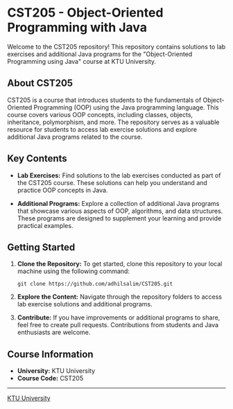 # CST205 - Object-Oriented Programming with Java

Welcome to the CST205 repository! This repository contains solutions to lab exercises and additional Java programs for the "Object-Oriented Programming using Java" course at KTU University.

## About CST205

CST205 is a course that introduces students to the fundamentals of Object-Oriented Programming (OOP) using the Java programming language. This course covers various OOP concepts, including classes, objects, inheritance, polymorphism, and more. The repository serves as a valuable resource for students to access lab exercise solutions and explore additional Java programs related to the course.

## Key Contents

- **Lab Exercises:** Find solutions to the lab exercises conducted as part of the CST205 course. These solutions can help you understand and practice OOP concepts in Java.

- **Additional Programs:** Explore a collection of additional Java programs that showcase various aspects of OOP, algorithms, and data structures. These programs are designed to supplement your learning and provide practical examples.

## Getting Started

1. **Clone the Repository:** To get started, clone this repository to your local machine using the following command:
   ```
   git clone https://github.com/adhilsalim/CST205.git
   ```

2. **Explore the Content:** Navigate through the repository folders to access lab exercise solutions and additional programs.

3. **Contribute:** If you have improvements or additional programs to share, feel free to create pull requests. Contributions from students and Java enthusiasts are welcome.

## Course Information

- **University:** KTU University
- **Course Code:** CST205

---

[KTU University](https://www.ktu.edu.in/)
